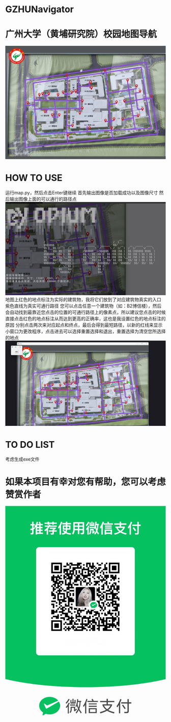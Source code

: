 # GZHUNavigator
# 广州大学（黄埔研究院）校园地图导航
![地图](https://github.com/hack3r0pium/GZHUNavigator/blob/master/map.png)
# HOW TO USE
运行map.py，然后点击Enter键继续
首先输出图像是否加载成功以及图像尺寸
然后输出图像上面的可以通行的路径点
![CMD.png](https://github.com/hack3r0pium/GZHUNavigator/blob/master/image/CMD.png)
地图上红色的地点标注为实际的建筑物，我将它们放到了对应建筑物真实的入口
紫色直线为真实可通行路径
您可以点击任意一个建筑物（如：B2博信楼），然后会自动找到最靠近您点击的位置的可通行路径上的像素点，所以建议您点击的时候直接点击红色的地点标注从而达到更高的正确率，这也是我设置红色的地点标注的原因
分别点击两次来对应起点和终点，最后会得到最短路径，以新的红线来显示
小窗口为更改程序，点击进去可以选择重置选择和退出，重置选择为清空您所选择的地点
![finish.png](https://github.com/hack3r0pium/GZHUNavigator/blob/master/image/finish.png)
# TO DO LIST
考虑生成exe文件
# 如果本项目有幸对您有帮助，您可以考虑赞赏作者
![thanks.jpg](https://github.com/hack3r0pium/GZHUNavigator/blob/master/image/thanks.jpg)
